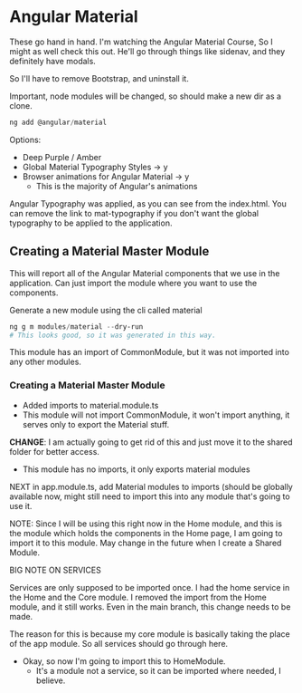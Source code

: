 # Angular Material

These go hand in hand. I'm watching the Angular Material Course, So I might as well check this out.
He'll go through things like sidenav, and they definitely have modals.  

So I'll have to remove Bootstrap, and uninstall it.  

Important, node modules will be changed, so should make a new dir as a clone.

```ps1
ng add @angular/material
```

Options:

- Deep Purple / Amber
- Global Material Typography Styles -> y
- Browser animations for Angular Material -> y
  - This is the majority of Angular's animations  

Angular Typography was applied, as you can see from the index.html.
You can remove the link to mat-typography if you don't want the global typography to be applied to the application.

## Creating a Material Master Module

This will report all of the Angular Material components that we use in the application.
Can just import the module where you want to use the components.  

Generate a new module using the cli called material

```ps1
ng g m modules/material --dry-run
# This looks good, so it was generated in this way.
```

This module has an import of CommonModule, but it was not imported into any other modules.

### Creating a Material Master Module

- Added imports to material.module.ts
- This module will not import CommonModule, it won't import anything, it serves only to export the Material stuff.  

**CHANGE**: I am actually going to get rid of this and just move it to the shared folder for better access.

- This module has no imports, it only exports material modules  

NEXT in app.module.ts, add Material modules to imports (should be globally available now, might still need to import this into any module that's going to use it.  

NOTE: Since I will be using this right now in the Home module, and this is the module which holds the components in the Home page, I am going to import it to this module.
May change in the future when I create a Shared Module.  

BIG NOTE ON SERVICES  

Services are only supposed to be imported once. I had the home service in the Home and the Core module.
I removed the import from the Home module, and it still works.
Even in the main branch, this change needs to be made.  

The reason for this is because my core module is basically taking the place of the app module.
So all services should go through here.

- Okay, so now I'm going to import this to HomeModule.
  - It's a module not a service, so it can be imported where needed, I believe.
